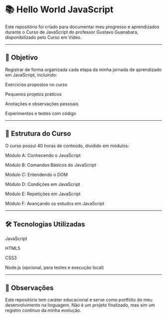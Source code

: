 # 📚 Hello World JavaScript #
Este repositório foi criado para documentar meu progresso e aprendizados durante o Curso de JavaScript do professor Gustavo Guanabara, disponibilizado pelo Curso em Vídeo.

--- 

## 🎯 Objetivo ##
Registrar de forma organizada cada etapa da minha jornada de aprendizado em JavaScript, incluindo:

Exercícios propostos no curso

Pequenos projetos práticos

Anotações e observações pessoais

Experimentos e testes com código

---

## 📅 Estrutura do Curso ##
O curso possui 40 horas de conteúdo, dividido em módulos:

Módulo A: Conhecendo o JavaScript

Módulo B: Comandos Básicos do JavaScript

Módulo C: Entendendo o DOM

Módulo D: Condições em JavaScript

Módulo E: Repetições em JavaScript

Módulo F: Avançando os estudos em JavaScript

---

## 🛠 Tecnologias Utilizadas ##
JavaScript

HTML5

CSS3

Node.js (opcional, para testes e execução local)

---

## 📌 Observações ##
Este repositório tem caráter educacional e serve como portfólio do meu desenvolvimento na linguagem.
Não é um projeto finalizado, mas sim um registro contínuo da minha evolução.